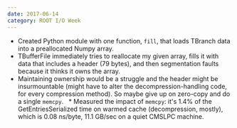 ```yaml
---
date: 2017-06-14
category: ROOT I/O Week
---
```


   * Created Python module with one function, `fill`, that loads TBranch data into a preallocated Numpy array.
   * TBufferFile immediately tries to reallocate my given array, fills it with data that includes a header (79 bytes), and then segmentation faults because it thinks it owns the array.
   * Maintaining ownership would be a struggle and the header might be insurmountable (might have to alter the decompression-handling code, for every compression method). So maybe give up on zero-copy and do a single `memcpy`.
   * Measured the impact of `memcpy`: it's 1.4% of the GetEntriesSerialized time on warmed cache (decompression, mostly), which is 0.08 ns/byte, 11.1 GB/sec on a quiet CMSLPC machine.
